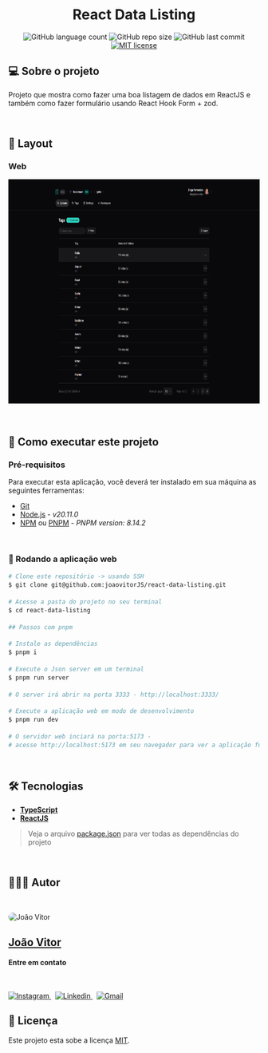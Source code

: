 <h1 align="center"> React Data Listing </h1>

<p align="center">
  <a>
    <img alt="GitHub language count" src="https://img.shields.io/github/languages/count/joaovitorJS/react-data-listing">
  </a>  
  <a>
    <img alt="GitHub repo size" src="https://img.shields.io/github/repo-size/joaovitorJS/react-data-listing">
  </a>
  <a>
    <img alt="GitHub last commit" src="https://img.shields.io/github/last-commit/joaovitorJS/react-data-listing">
  </a>
  <a href="https://lbesson.mit-license.org/" target="_blank">
    <img alt="MIT license" src="https://img.shields.io/badge/License-MIT-blue.svg">
  </a>
</p>

## 💻 Sobre o projeto

Projeto que mostra como fazer uma boa listagem de dados em ReactJS e também como fazer formulário usando React Hook Form + zod.

<br>

## 🎨 Layout

### Web

<p align="center">
  <img src="./.github/web-1.png" alt="Layout Inicial" width="100%" height="450px"/>
</p>

<br>

## 🚀 Como executar este projeto

### Pré-requisitos

Para executar esta aplicação, você deverá ter instalado em sua máquina as seguintes ferramentas:

- [Git](https://git-scm.com/)
- [Node.js](https://nodejs.org/en/) - _v20.11.0_
- [NPM](https://www.npmjs.com/get-npm) ou [PNPM](https://pnpm.io/pt/) - _PNPM version: 8.14.2_

<br>

### 🎲 Rodando a aplicação web

```bash
# Clone este repositório -> usando SSH
$ git clone git@github.com:joaovitorJS/react-data-listing.git

# Acesse a pasta do projeto no seu terminal
$ cd react-data-listing

## Passos com pnpm

# Instale as dependências
$ pnpm i

# Execute o Json server em um terminal
$ pnpm run server

# O server irá abrir na porta 3333 - http://localhost:3333/

# Execute a aplicação web em modo de desenvolvimento
$ pnpm run dev

# O servidor web inciará na porta:5173 -
# acesse http://localhost:5173 em seu navegador para ver a aplicação funcionando
```

<br>

## 🛠 Tecnologias

- **[TypeScript](https://www.typescriptlang.org/)**
- **[ReactJS](https://pt-br.reactjs.org/)**

> Veja o arquivo [package.json](https://github.com/joaovitorJS/ignews/blob/main/package.json) para ver todas as dependências do projeto

<br>

## 👨🏻‍💻 Autor

<br>
<p>
  <img src="https://github.com/joaovitorJS.png" alt="João Vitor" width="150px" style="border-radius: 75px" />
</p>

## **[João Vitor](https://github.com/joaovitorJS)**

#### Entre em contato

<br>

<p>
  <a href="https://www.instagram.com/jaovitooor/">
  <img src="https://img.shields.io/badge/Instagram-E4405F?style=for-the-badge&logo=instagram&logoColor=white" alt="Instagram"/>
  </a>
  &nbsp;
  <a href="https://www.linkedin.com/in/jo%C3%A3o-vitor-oliveira-85a886174/" target="_blank">
  <img src="https://img.shields.io/badge/linkedin%20-%230077B5.svg?&style=for-the-badge&logo=linkedin&logoColor=white" alt="Linkedin"/>
  </a>
  &nbsp;
  <a href="mailto:rgm38342@comp.uems.br">
  <img src="https://img.shields.io/badge/Gmail-D14836?style=for-the-badge&logo=gmail&logoColor=white" alt="Gmail"/>
  </a>
</p>

## 📝 Licença

Este projeto esta sobe a licença [MIT](https://opensource.org/licenses/MIT).
